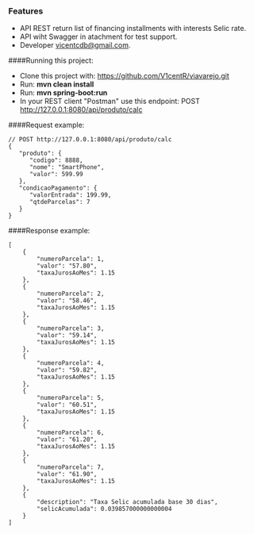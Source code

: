 ### Features

- API REST return list of financing installments with interests Selic rate.
- API wiht Swagger in atachment for test support.
- Developer vicentcdb@gmail.com.


####Running this project:
- Clone this project with: https://github.com/V1centR/viavarejo.git
- Run: <b>mvn clean install</b>
- Run: <b>mvn spring-boot:run</b>
- In your REST client "Postman" use this endpoint: POST http://127.0.0.1:8080/api/produto/calc

####Request example:
```
// POST http://127.0.0.1:8080/api/produto/calc
{
   "produto": {
      "codigo": 8888,
      "nome": "SmartPhone",
      "valor": 599.99
   },
   "condicaoPagamento": {
      "valorEntrada": 199.99,
      "qtdeParcelas": 7
   }
}
```

####Response example:
```
[
    {
        "numeroParcela": 1,
        "valor": "57.80",
        "taxaJurosAoMes": 1.15
    },
    {
        "numeroParcela": 2,
        "valor": "58.46",
        "taxaJurosAoMes": 1.15
    },
    {
        "numeroParcela": 3,
        "valor": "59.14",
        "taxaJurosAoMes": 1.15
    },
    {
        "numeroParcela": 4,
        "valor": "59.82",
        "taxaJurosAoMes": 1.15
    },
    {
        "numeroParcela": 5,
        "valor": "60.51",
        "taxaJurosAoMes": 1.15
    },
    {
        "numeroParcela": 6,
        "valor": "61.20",
        "taxaJurosAoMes": 1.15
    },
    {
        "numeroParcela": 7,
        "valor": "61.90",
        "taxaJurosAoMes": 1.15
    },
    {
        "description": "Taxa Selic acumulada base 30 dias",
        "selicAcumulada": 0.039857000000000004
    }
]
```


